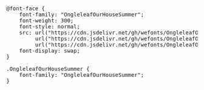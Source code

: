 <pre>
@font-face {
    font-family: "OngleleafOurHouseSummer";
    font-weight: 300;
    font-style: normal;
    src: url("https://cdn.jsdelivr.net/gh/wefonts/OngleleafOurHouseSummer/OngleleafOurHouseSummer.woff2") format("woff2"),
         url("https://cdn.jsdelivr.net/gh/wefonts/OngleleafOurHouseSummer/OngleleafOurHouseSummer.woff") format("woff"),
         url("https://cdn.jsdelivr.net/gh/wefonts/OngleleafOurHouseSummer/OngleleafOurHouseSummer.ttf") format("truetype");
    font-display: swap;
}

.OngleleafOurHouseSummer {
    font-family: "OngleleafOurHouseSummer";
}
  
</pre>
